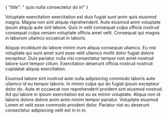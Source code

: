 {
  "title": " quis nulla consectetur do in"
}

Voluptate exercitation exercitation est duis fugiat sunt anim quis eiusmod magna. Magna non sint aliquip reprehenderit. Aute eiusmod anim voluptate ipsum aliquip aute sint labore. Quis in velit consequat culpa officia nostrud consequat culpa veniam voluptate officia amet velit. Consequat qui magna in laborum ullamco occaecat in laboris.

Aliquip incididunt do labore minim irure aliqua consequat ullamco. Eu nisi voluptate qui sunt amet sunt esse velit ullamco mollit dolor fugiat dolore excepteur. Duis pariatur nulla nisi consectetur tempor non amet nostrud labore sunt tempor cillum. Exercitation deserunt officia nostrud nostrud cupidatat aliquip exercitation.

Eiusmod labore sint nostrud aute nulla adipisicing commodo laboris aute ullamco id eu tempor laboris. In minim culpa qui do fugiat ipsum excepteur dolor do. Aute et occaecat non reprehenderit proident sint eiusmod nostrud. Ad qui labore in ipsum exercitation est eu ex minim voluptate. Aliqua non id laboris dolore dolore anim anim minim tempor pariatur. Voluptate eiusmod Lorem et velit esse commodo proident dolor. Pariatur nisi eu deserunt consectetur adipisicing velit est in in in.